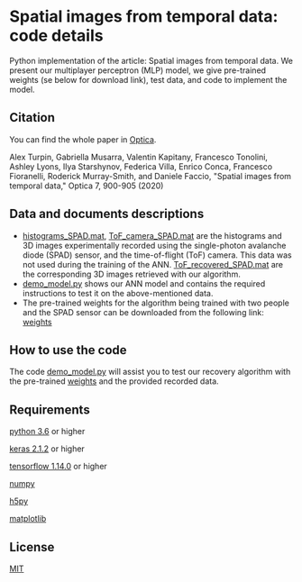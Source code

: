 # Spatial images from temporal data: code details

Python implementation of the article: Spatial images from temporal data. We present our multiplayer perceptron (MLP) model, we give pre-trained weights (se below for download link), test data, and code to implement the model. 

## Citation 

You can find the whole paper in [Optica](https://www.osapublishing.org/optica/abstract.cfm?uri=optica-7-8-900). 

Alex Turpin, Gabriella Musarra, Valentin Kapitany, Francesco Tonolini, Ashley Lyons, Ilya Starshynov, Federica Villa, Enrico Conca, Francesco Fioranelli, Roderick Murray-Smith, and Daniele Faccio, "Spatial images from temporal data," Optica 7, 900-905 (2020)

## Data and documents descriptions
- [histograms_SPAD.mat](), [ToF_camera_SPAD.mat]() are the histograms and 3D images experimentally recorded using the single-photon avalanche diode (SPAD) sensor, and the time-of-flight (ToF) camera. 
This data was not used during the training of the ANN. [ToF_recovered_SPAD.mat]() are the corresponding 3D images retrieved with our algorithm. 
- [demo_model.py]() shows our ANN model and contains the required instructions to test it on the above-mentioned data. 
- The pre-trained weights for the algorithm being trained with two people and the SPAD sensor can be downloaded from the following link: [weights](https://www.dropbox.com/s/opmd3kxlip7inp3/weights_people.h5?dl=0) 

## How to use the code
The code [demo_model.py]() will assist you to test our recovery algorithm with the pre-trained [weights](https://www.dropbox.com/sh/ll9jr793g5s1ktl/AACLmUSD4r6eYevG7Ej1YRIRa?dl=0) and the provided recorded data.

## Requirements
[python 3.6](https://www.python.org/downloads/release/python-360/) or higher

[keras 2.1.2](http://faroit.com/keras-docs/2.1.2/) or higher

[tensorflow 1.14.0](https://www.tensorflow.org/install) or higher

[numpy](https://numpy.org)

[h5py](https://www.h5py.org/)

[matplotlib](https://matplotlib.org/)

## License
[MIT](https://choosealicense.com/licenses/mit/)
